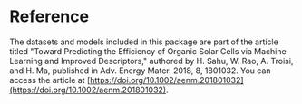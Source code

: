 # Reference
The datasets and models included in this package are part of the article titled "Toward Predicting the Efficiency of Organic Solar Cells via Machine Learning and Improved Descriptors," authored by H. Sahu, W. Rao, A. Troisi, and H. Ma, published in Adv. Energy Mater. 2018, 8, 1801032. You can access the article at [https://doi.org/10.1002/aenm.201801032](https://doi.org/10.1002/aenm.201801032).
